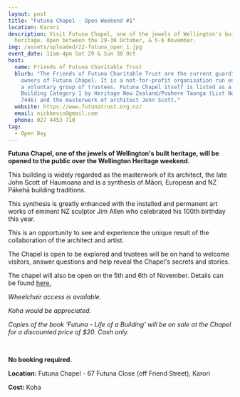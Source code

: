 ```yaml
---
layout: post
title: "Futuna Chapel - Open Weekend #1"
location: Karori
description: Visit Futuna Chapel, one of the jewels of Wellington's built
  heritage. Open between the 29-30 October, & 5-6 November.
img: /assets/uploaded/22-futuna_open_1.jpg
event_date: 11am-4pm Sat 29 & Sun 30 Oct
host:
  name: Friends of Futuna Charitable Trust
  blurb: "The Friends of Futuna Charitable Trust are the current guardians and
    owners of Futuna Chapel. It is a not-for-profit organisation run entirely by
    a voluntary group of trustees. Futuna Chapel itself is listed as a Heritage
    Building Category 1 by Heritage New Zealand/Pouhere Taonga (List Number #
    7446) and the masterwork of architect John Scott."
  website: https://www.futunatrust.org.nz/
  email: nickbevin@gmail.com
  phone: 027 4453 710
tag:
  - Open Day
---
```

**Futuna Chapel, one of the jewels of Wellington's built heritage, will be opened to the public over the Wellington Heritage weekend.**

This building is widely regarded as the masterwork of its architect, the late John Scott of Haumoana and is a synthesis of Māori, European and NZ Pākehā building traditions.

This synthesis is greatly enhanced with the installed and permanent art works of eminent NZ sculptor Jim Allen who celebrated his 100th birthday this year.

This is an opportunity to see and experience the unique result of the collaboration of the architect and artist.

The Chapel is open to be explored and trustees will be on hand to welcome visitors, answer questions and help reveal the Chapel's secrets and stories.

The chapel will also be open on the 5th and 6th of November. Details can be found <a href="/event/futuna-chapel-open-weekend-2/">here.</a>

*Wheelchair access is available.*

*Koha would be appreciated.*

*Copies of the book 'Futuna - Life of a Building' will be on sale at the Chapel for a discounted price of $20. Cash only.*

<br>

**No booking required.**

**Location:** Futuna Chapel - 67 Futuna Close (off Friend Street), Karori

**Cost:** Koha